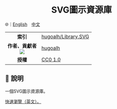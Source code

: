 # <div align="center">SVG圖示資源庫</div>

🌐｜<a href="./README.md">English</a>　<a href="./README.zh-hant.md">中文</a>

<table>
  <tr>
    <td align="center"><strong>索引</strong></td>
    <td><a href="https://github.com/hugoalh/Library.SVG.Icon">hugoalh/Library.SVG</a></td>
  </tr>
  <tr>
    <td align="center">
      <strong>作者、貢獻者</strong><br />
      <img src="https://img.shields.io/github/contributors/hugoalh/Library.SVG.Icon?color=000000&label=%20" />
    </td>
    <td><a href="https://github.com/hugoalh">hugoalh</a></td>
  </tr>
  <tr>
    <td align="center"><strong>授權</strong></td>
    <td>
      <a href="../LICENSE.zh-hant.md">CC0 1.0</a>
    </td>
  </tr>
</table>

## 📜 說明

一個SVG圖示資源庫。

<a href="https://hugoalh.github.io/Library.SVG.Icon">快速瀏覽（英文）。</a>
